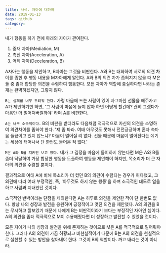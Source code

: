 ```yaml
---
title: 사색. 자아에 대하여
date: 2019-01-13
tags: github 
category: 
---
```


내가 행동을 하기 전에 아래의 자아가 관여한다.
1. 중재 자아(Mediation, M)
2. 촉진 자아(Acceleration, A)
3. 억제 자아(Deceleration, B)

A자아는 행동을 제안하고, B자아는 그것을 비판한다. 
A와 B는 대화하여 서로의 의견 차이를 좁힌 후 행동 내용을 M자아에게 알린다.
A와 B의 의견 차가 좁혀지지 않을 때 M은 둘 중 좀더 합당한 의견을 수렴하여 행동한다.
모든 자아가 역할에 충실하다면 나라는 존재는 완벽하겠지만, 그렇지 않다.

`B는 실패를 너무 두려워 한다.` 가령 마음에 드는 사람이 있어 자그마한 선물을 해주자고 A가 제안하기만 하면,
'그 사람이 마음에 들지 않아 하면 어떻게 할건데? 괜히 그랬다가 마음만 더 멀어져버릴꺼야'
라며 A를 비판한다. 

`A는 너무 소극적이다.` B의 비판을 받더라도 다음처럼 적극적으로 자신의 의견을 소명하여 의견차이를 좁혀야 한다.
'쟤 좀 봐라. 여태 아무것도 못해서 전전긍긍하며 혼자 속마음 들끓이고 있지 않느냐? 마음이 멀어질 리 없다. 선물 때문에 마음이 멀어진다는 얘기는 세상에 태어나서 단 한번도 들어본 적 없다.'

`M은 A와 B를 지켜만 보고 있다.` 내가 그 결정을 마음에 들어하지 않는다면 M은 A와 B를 좀더 닥달하여 가장 합당한 행동을 도출하여 행동을 제안해야 하지만, 목소리가 더 큰 자아의 의견을 수렴할 뿐이다.

결과적으로 여태 A에 비해 목소리가 더 컸던 B의 의견이 수렴되는 경우가 허다했고, 그 의견에 따라 여태 부정적인, 즉, '아무것도 하지 않는 행동'을 하며 소극적인 태도로 일을 하고 사람과 지내왔던 것이다.

소극적인 반박이라는 단점을 제외한다면 A는 허투로 의견을 제안한 적이 단 한번도 없다. 항상 나의 성장과 발전을 응원하며 긍정적이고 멋진 의견을 제안했다.
A의 의견을 B는 무시하고 깔보았기 때문에 나에게 B는 비판적이라기 보다는 부정적인 자아인 셈이다. A의 의견을 좀더 적극적으로 M이 수용해줬다면 더 성장하고 발전할 수 있었을 것이다. 

모든 자아가 나의 성장과 발전을 위해 존재하는 것이므로 M은 A를 적극적으로 밀어줘야 한다. 
그러나 A의 의견이 가끔 허황되고 비현실적이기 때문에 B는 A의 의견을 현실적으로 실천할 수 있는 방안을 찾아내야 한다. 그것이 B의 역할이다. 까고 내리는 것이 아니라. 
